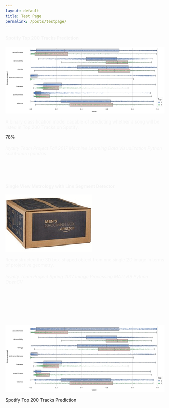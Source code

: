 ```yaml
---
layout: default
title: Test Page
permalink: /posts/testpage/
---
```


<div class="row">
  <div class="mb-4 col-md-6">
    <div class="card" style="height: 28rem;">
      <h4 class="card-header bg-dark" style="color:#f4f4f4;">Spotify Top 200 Tracks Prediction</h4>
      <div class="card-body bg-dark">
        <img class="card-img-top mb-2" src="/figure/demo.png">
        <p class="card-text text-left" style="color:#f4f4f4;">A binary classification model capable of predicting whether a song will be listed in Top 200 Tracks on Spotify.</p>
        <div class="progress">
          <div class="progress-bar progress-bar-striped progress-bar-animated bg-secondary" style="width:78%">78%</div>
        </div>
      </div>
      <div class="card-footer bg-dark" style="color:#f4f4f4;">
        <h6>
          <i class="material-icons md-16">loyalty</i>
          <span class="badge badge-dark">Team Project</span>
          <span class="badge badge-dark">Fall 2017</span>
          <span class="badge badge-secondary">Machine Learning</span>
          <span class="badge badge-secondary">Data Visualization</span>
          <span class="badge badge-success">Python</span>
          <span class="badge badge-info">scikit-learn</span>
          <span class="badge badge-info">pandas</span>
        </h6>
      </div>
    </div>
  </div>  

  <div class="mb-4 col-md-6">
    <div class="card" style="height: 28rem;">
      <h4 class="card-header bg-dark" style="color:#f4f4f4;">Single View Metrology with Line Segment Detector</h4>
      <div class="card-body bg-dark">
        <div class="container" style="width: 80%;">
          <img class="card-img-top mb-2" src="/figure/Project_SingleViewMetrology.gif">
        </div>
        <p class="card-text text-left" style="color:#f4f4f4;">Reconstructed the 3D box-shaped object from one single 2D image in terms of projective geometry.</p>
      </div>
      <div class="card-footer bg-dark" style="color:#f4f4f4;">
        <h6>
          <i class="material-icons md-16">loyalty</i>
          <span class="badge badge-dark">Team Project</span>
          <span class="badge badge-dark">Spring 2017</span>
          <span class="badge badge-secondary">Image Processing</span>
          <span class="badge badge-success">MATLAB</span>
          <span class="badge badge-success">Python</span>
          <span class="badge badge-info">OpenCV</span>
        </h6>
      </div>
    </div>
  </div>
  
</div>


<div class="row">
  <div class="container">
    <div class="mb-4 col-md-6">
      <img class="card-img-top mb-2" src="/figure/demo.png" class="image">
      <div class="middle">
        <p>Spotify Top 200 Tracks Prediction</p>
      </div>
    </div>
  </div>
</div>  
